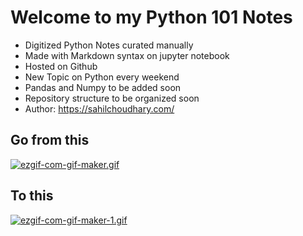 # Welcome to my Python 101 Notes

-   Digitized Python Notes curated manually
-   Made with Markdown syntax on jupyter notebook
-   Hosted on Github
-   New Topic on Python every weekend
-   Pandas and Numpy to be added soon
-   Repository structure to be organized soon
-   Author: https://sahilchoudhary.com/


## Go from this


[![ezgif-com-gif-maker.gif](https://i.postimg.cc/1ttt92C4/ezgif-com-gif-maker.gif)](https://postimg.cc/nsyZ2Rtt)


## To this 


[![ezgif-com-gif-maker-1.gif](https://i.postimg.cc/pdkrMRBg/ezgif-com-gif-maker-1.gif)](https://postimg.cc/mczBQxJw)